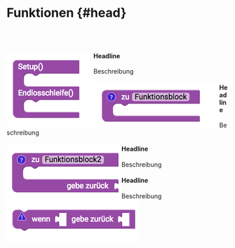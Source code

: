 # Funktionen {#head}

<div class="description"></div>
<div class="line">
    <br>
    <br>
</div>

<div class="container">
    <div class="row">
        <div class="col-md">
            <img src="../pictures/blocks/functions/functions-0.png" alt="block" align="left">
        </div>
        <div class="col-md">
            <h4>Headline</h4>
            Beschreibung
        </div>
    </div>
</div>

<div class="line"></div>

<div class="container">
    <div class="row">
        <div class="col-md">
            <img src="../pictures/blocks/functions/functions-1.png" alt="block" align="left">
        </div>
        <div class="col-md">
            <h4>Headline</h4>
            Beschreibung
        </div>
    </div>
</div>

<div class="line"></div>

<div class="container">
    <div class="row">
        <div class="col-md">
            <img src="../pictures/blocks/functions/functions-2.png" alt="block" align="left">
        </div>
        <div class="col-md">
            <h4>Headline</h4>
            Beschreibung
        </div>
    </div>
</div>

<div class="line"></div>

<div class="container">
    <div class="row">
        <div class="col-md">
            <img src="../pictures/blocks/functions/functions-3.png" alt="block" align="left">
        </div>
        <div class="col-md">
            <h4>Headline</h4>
            Beschreibung
        </div>
    </div>
</div>

<div class="line"></div>

